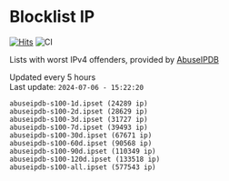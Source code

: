 # Blocklist IP

[![Hits](https://hits.seeyoufarm.com/api/count/incr/badge.svg?url=https%3A%2F%2Fgithub.com%2Fborestad%2Fblocklist-ip%2F&count_bg=%2379C83D&title_bg=%23555555&icon=&icon_color=%23E7E7E7&title=hits&edge_flat=false)](https://hits.seeyoufarm.com)  ![CI](https://img.shields.io/github/workflow/status/borestad/blocklist-ip/CI?style=flat-square)

Lists with worst IPv4 offenders, provided by [AbuseIPDB](https://www.abuseipdb.com/)

<!-- FOOTER-PLACEHOLDER -->
Updated every 5 hours<br>
Last update: `2024-07-06 - 15:22:20`
```
abuseipdb-s100-1d.ipset (24289 ip)
abuseipdb-s100-2d.ipset (28629 ip)
abuseipdb-s100-3d.ipset (31727 ip)
abuseipdb-s100-7d.ipset (39493 ip)
abuseipdb-s100-30d.ipset (67671 ip)
abuseipdb-s100-60d.ipset (90568 ip)
abuseipdb-s100-90d.ipset (110349 ip)
abuseipdb-s100-120d.ipset (133518 ip)
abuseipdb-s100-all.ipset (577543 ip)
```
